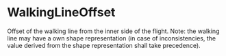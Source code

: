 WalkingLineOffset
=================

Offset of the walking line from the inner side of the flight. 
Note: the walking line may have a own shape representation (in case of inconsistencies, the value derived from the shape representation shall take precedence).
